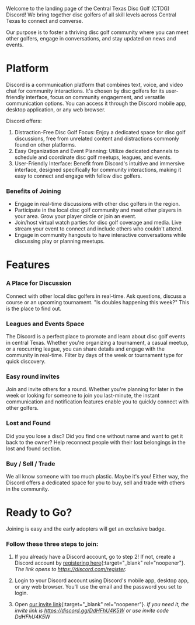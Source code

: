 Welcome to the landing page of the Central Texas Disc Golf (CTDG) Discord! We bring together disc golfers of all skill levels across Central Texas to connect and converse.

Our purpose is to foster a thriving disc golf community where you can meet other golfers, engage in conversations, and stay updated on news and events.

# Platform
Discord is a communication platform that combines text, voice, and video chat for community interactions. It's chosen by disc golfers for its user-friendly interface, focus on community engagement, and versatile communication options. You can access it through the Discord mobile app, desktop application, or any web browser. 

Discord offers:

1. Distraction-Free Disc Golf Focus: Enjoy a dedicated space for disc golf discussions, free from unrelated content and distractions commonly found on other platforms.
2. Easy Organization and Event Planning: Utilize dedicated channels to schedule and coordinate disc golf meetups, leagues, and events.
3. User-Friendly Interface: Benefit from Discord's intuitive and immersive interface, designed specifically for community interactions, making it easy to connect and engage with fellow disc golfers.

### Benefits of Joining

* Engage in real-time discussions with other disc golfers in the region. 
* Participate in the local disc golf community and meet other players in your area. Grow your player circle or join an event.
* Join/host virtual watch parties for disc golf coverage and media. Live stream your event to connect and include others who couldn't attend.
* Engage in community hangouts to have interactive conversations while discussing play or planning meetups.

# Features

### A Place for Discussion
Connect with other local disc golfers in real-time. Ask questions, discuss a course or an upcoming tournament. "Is doubles happening this week?" This is the place to find out.

### Leagues and Events Space
The Discord is a perfect place to promote and learn about disc golf events in central Texas. Whether you're organizing a tournament, a casual meetup, or a reocurring league, you can share details and engage with the community in real-time. Filter by days of the week or tournament type for quick discovery.

### Easy round invites
Join and invite others for a round. Whether you're planning for later in the week or looking for someone to join you last-minute, the instant communication and notification features enable you to quickly connect with other golfers.

### Lost and Found
Did you you lose a disc? Did you find one without name and want to get it back to the owner? Help reconnect people with their lost belongings in the lost and found section.

### Buy / Sell / Trade
We all know someone with too much plastic. Maybe it's you! Either way, the Discord offers a dedicated space for you to buy, sell and trade with others in the community.

# Ready to Go?
Joining is easy and the early adopters will get an exclusive badge.

### Follow these three steps to join:

1. If you already have a Discord account, go to step 2! If not, create a Discord account by [registering here](https://discord.com/register){:target="_blank" rel="noopener"}. 
_The link opens to https://discord.com/register._

2. Login to your Discord account using Discord's mobile app, desktop app, or any web browser.
You'll use the email and the password you set to login.

3. Open [our invite link](https://discord.gg/DdHFhU4K5W){:target="_blank" rel="noopener"}. 
_If you need it, the invite link is https://discord.gg/DdHFhU4K5W or use invite code DdHFhU4K5W_

